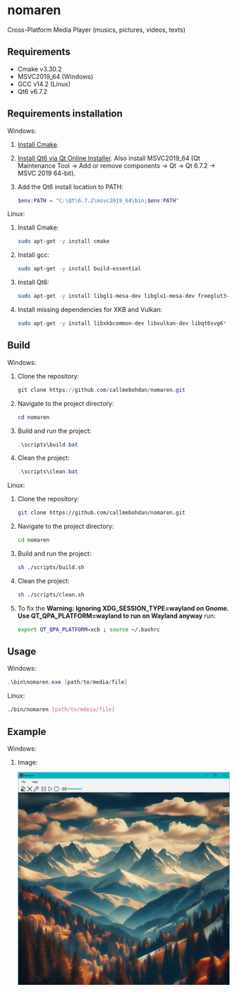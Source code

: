 # nomaren

Cross-Platform Media Player (musics, pictures, videos, texts)

## Requirements

 - Cmake v3.30.2
 - MSVC2019_64 (Windows)
 - GCC v14.2 (Linux)
 - Qt6 v6.7.2

## Requirements installation

Windows:

1. [Install Cmake](https://cmake.org/download).

2. [Install Qt6 via Qt Online Installer](https://doc.qt.io/qt-6/qt-online-installation.html).
Also install MSVC2019_64 (Qt Maintenance Tool -> Add or remove components -> Qt -> Qt 6.7.2 -> MSVC 2019 64-bit).

3. Add the Qt6 install location to PATH:

    ```powershell
    $env:PATH = "C:\Qt\6.7.2\msvc2019_64\bin;$env:PATH"
    ```

Linux:

1. Install Cmake:

    ```bash
    sudo apt-get -y install cmake
    ```
  
2. Install gcc:

    ```bash
    sudo apt-get -y install build-essential
    ```

3. Install Qt6:

    ```bash
    sudo apt-get -y install libgl1-mesa-dev libglu1-mesa-dev freeglut3-dev mesa-common-dev qt6-base-dev qt6-base-dev-tools libxcb-cursor0 qt6-multimedia-dev
    ```

4. Install missing dependencies for XKB and Vulkan:

    ```bash
    sudo apt-get -y install libxkbcommon-dev libvulkan-dev libqt6svg6*
    ```

## Build

Windows:

1. Clone the repository:

    ```powershell
    git clone https://github.com/callmebohdan/nomaren.git
    ```

2. Navigate to the project directory:

    ```powershell
    cd nomaren
    ```

3. Build and run the project:

    ```powershell
    .\scripts\build.bat
    ```

4. Clean the project:

    ```powershell
    .\scripts\clean.bat
    ```

Linux:

1. Clone the repository:

    ```bash
    git clone https://github.com/callmebohdan/nomaren.git
    ```

2. Navigate to the project directory:

    ```bash
    cd nomaren
    ```

3. Build and run the project:

    ```bash
    sh ./scripts/build.sh
    ```

4. Clean the project:

    ```bash
    sh ./scripts/clean.sh
    ```

5. To fix the **Warning: Ignoring XDG_SESSION_TYPE=wayland on Gnome. Use QT_QPA_PLATFORM=wayland to run on Wayland anyway** run:

    ```bash
    export QT_QPA_PLATFORM=xcb ; source ~/.bashrc
    ```

## Usage

Windows:

```powershell
.\bin\nomaren.exe [path/to/media/file]
```

Linux:

```bash
./bin/nomaren [path/to/mdeia/file]
```

## Example

Windows:

1. Image:

    ![nomaren-example-windows-image](assets/examples/windows/nomaren-example-windows-image.png)
